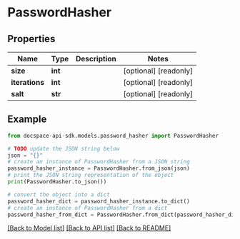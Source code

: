 # PasswordHasher

## Properties

Name | Type | Description | Notes
------------ | ------------- | ------------- | -------------
**size** | **int** |  | [optional] [readonly] 
**iterations** | **int** |  | [optional] [readonly] 
**salt** | **str** |  | [optional] [readonly] 

## Example

```python
from docspace-api-sdk.models.password_hasher import PasswordHasher

# TODO update the JSON string below
json = "{}"
# create an instance of PasswordHasher from a JSON string
password_hasher_instance = PasswordHasher.from_json(json)
# print the JSON string representation of the object
print(PasswordHasher.to_json())

# convert the object into a dict
password_hasher_dict = password_hasher_instance.to_dict()
# create an instance of PasswordHasher from a dict
password_hasher_from_dict = PasswordHasher.from_dict(password_hasher_dict)
```
[[Back to Model list]](../README.md#documentation-for-models) [[Back to API list]](../README.md#documentation-for-api-endpoints) [[Back to README]](../README.md)


